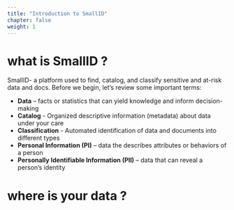 ```yaml
---
title: "Introduction to SmallID"
chapter: false 
weight: 1
---
```


# what is SmallID ?

SmallID- a platform used to find, catalog, and classify sensitive and at-risk data and docs.
Before we begin, let’s review some important terms:

- **Data** – facts or statistics that can yield knowledge and inform decision-making
- **Catalog** - Organized descriptive information (metadata) about data under your care
- **Classification** - Automated identification of data and documents into different types
- **Personal Information (PI)** – data the describes attributes or behaviors of a person
- **Personally Identifiable Information (PII)** – data that can reveal a person’s identity

# where is your data ?

<insert iceberg data>